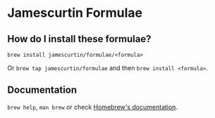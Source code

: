 # Jamescurtin Formulae

## How do I install these formulae?

`brew install jamescurtin/formulae/<formula>`

Or `brew tap jamescurtin/formulae` and then `brew install <formula>`.

## Documentation

`brew help`, `man brew` or check [Homebrew's documentation](https://docs.brew.sh).

